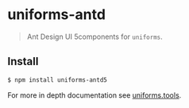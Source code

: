# uniforms-antd

> Ant Design UI 5components for `uniforms`.

## Install

```sh
$ npm install uniforms-antd5
```

For more in depth documentation see [uniforms.tools](https://uniforms.tools).
